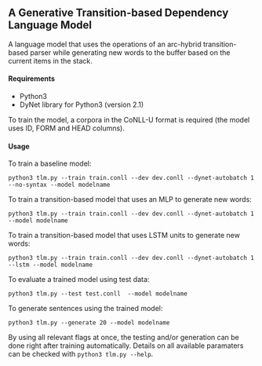 ## A Generative Transition-based Dependency Language Model

A language model that uses the operations of an arc-hybrid transition-based parser while generating new words to the buffer based on the current items in the stack.

#### Requirements
- Python3
- DyNet library for Python3 (version 2.1)

To train the model, a corpora in the CoNLL-U format is required (the model uses ID, FORM and HEAD columns).

#### Usage

To train a baseline model:

    python3 tlm.py --train train.conll --dev dev.conll --dynet-autobatch 1 --no-syntax --model modelname
    
To train a transition-based model that uses an MLP to generate new words:

    python3 tlm.py --train train.conll --dev dev.conll --dynet-autobatch 1 --model modelname

To train a transition-based model that uses LSTM units to generate new words:

    python3 tlm.py --train train.conll --dev dev.conll --dynet-autobatch 1 --lstm --model modelname
    
To evaluate a trained model using test data:

    python3 tlm.py --test test.conll  --model modelname
    
To generate sentences using the trained model:

    python3 tlm.py --generate 20 --model modelname

By using all relevant flags at once, the testing and/or generation can be done right after training automatically. Details on all available paramaters can be checked with `python3 tlm.py --help`.
